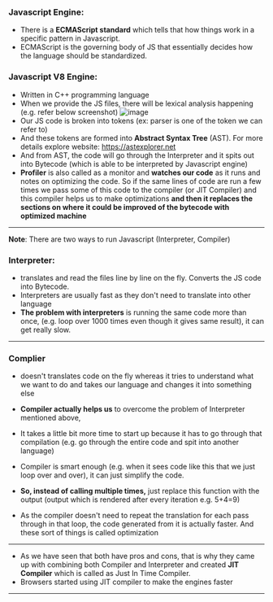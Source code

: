 ### Javascript Engine:

- There is a **ECMAScript standard** which tells that how things work in a specific pattern in Javascript.
- ECMAScript is the governing body of JS that essentially decides how the language should be standardized.

### Javascript V8 Engine:

- Written in C++ programming language
- When we provide the JS files, there will be lexical analysis happening (e.g. refer below screenshot)
  ![image](https://github.com/saiteja-gatadi1996/interview_prep/assets/42731246/60e29b0e-9054-42a5-ab65-41eb55d7cfd2)
- Our JS code is broken into tokens (ex: parser is one of the token we can refer to)
- And these tokens are formed into **Abstract Syntax Tree** (AST). For more details explore website: https://astexplorer.net
- And from AST, the code will go through the Interpreter and it spits out into Bytecode (which is able to be interpreted by Javascript engine)
- **Profiler** is also called as a monitor and **watches our code** as it runs and notes on optimizing the code. So if the same lines of code are run a few times we pass some of this code to the compiler (or JIT Compiler) and this compiler helps us to make optimizations **and then it replaces the sections on where it could be improved of the bytecode with optimized machine**

---

**Note**: There are two ways to run Javascript (Interpreter, Compiler)

### Interpreter:

- translates and read the files line by line on the fly. Converts the JS code into Bytecode.
- Interpreters are usually fast as they don't need to translate into other language
- **The problem with interpreters** is running the same code more than once, (e.g. loop over 1000 times even though it gives same result), it can get really slow.

---

### Complier

- doesn't translates code on the fly whereas it tries to understand what we want to do and takes our language and changes it into something else

- **Compiler actually helps us** to overcome the problem of Interpreter mentioned above,
- It takes a little bit more time to start up because it has to go through that compilation (e.g. go through the entire code and spit into another language)
- Compiler is smart enough (e.g. when it sees code like this that we just loop over and over), it can just simplify the code.
- **So, instead of calling multiple times,** just replace this function with the output (output which is rendered after every iteration e.g. 5+4=9)
- As the compiler doesn't need to repeat the translation for each pass through in that loop, the code generated from it is actually faster. And these sort of things is called optimization

---

- As we have seen that both have pros and cons, that is why they came up with combining both Compiler and Interpreter and created **JIT Compiler** which is called as Just In Time Compiler.
- Browsers started using JIT compiler to make the engines faster

---

